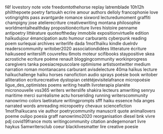 f4f
lovestory
note
vote
freedomtothehorse
replay
latremblade
10h12h
philthepoete
poetry
fartoukh
ecrire
amour
authors
delloly
francophonie
love
votingrights
pass
avantgarde
romance
sixword
lecturedumoment
graffiti
champigny
jose
atelierecriture
creativewriting
montana
philosophie
worldmentalhealthday
propositionécriture
livres
histoire
penname
antipoetry
littérature
quoteoftheday
immobile
expositionvirtuelle
edition
haïkudujour
émancipation
auto
humour
carburants
cyberpunk
reading
poem
surlequai
archives
writerlife
dada
1mot1haïku
kindle
duelrdv
readerscommunity
writober2020
associationdidées
litterature
écriture
haikuseed
writerslift
couvrefeu
6mots
moteur
scifibooks
staypositive
skea
acrostiche
ecriture
poème
renault
bloggingcommunity
workinprogress
caregivers
tanka
poesiacrepuscolare
optimisme
artistsontwitter
medium
narration
roman
montanacans
carburant
avisdelecture
40ma
haïkus
lecture
haïkuchallenge
haïku
horses
nanofiction
audio
sprays
poésie
book
writober
alliteration
ecriturecreative
dystopian
cetétéjevisitelafrance
micropoésie
ligue_des_optimistes
poems
writing
health
livroterapia
planète
micronouvelle
vss365
writers
writerslife
shakira
lecteurs
amwriting
senryu
maritime
merci
surréalisme
actu
horseriding
running
writerscommunity
nanowrimo
colors
laetirature
writingprompts
sfff
haiku
essence
hda
anges
narrated
words
amreading
micropoetry
chevaux
sciencefiction
1mot1haïkucans
vie
author
poetrycommunity
manuscrit
quote
animallovers
poeme
oulipo
poesia
graff
nanowrimo2020
reorganisation
diesel
bnk
vivre
pdj
covid19france
mots
writingcommunity
citation
andegemonart
livre
haykus
5amwritersclub
coeur
blacklivesmatter
lire
creative
poesie
